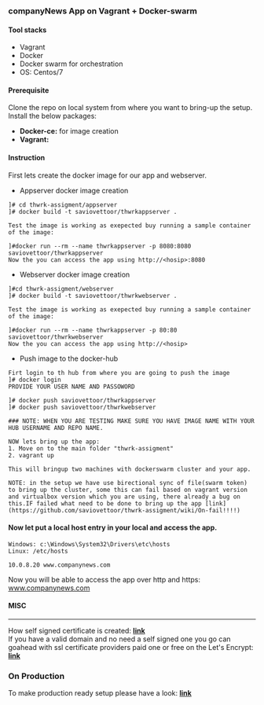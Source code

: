 ### companyNews App on Vagrant + Docker-swarm

#### Tool stacks
* Vagrant
* Docker
* Docker swarm for orchestration
* OS: Centos/7

#### Prerequisite
Clone the repo on local system from where you want to bring-up the setup. Install the below packages:
* <b>Docker-ce:</b> for image creation 
* <b>Vagrant:</b>

#### Instruction
First lets create the docker image for our app and webserver.<br>

* Appserver docker image creation
```
]# cd thwrk-assigment/appserver
]# docker build -t saviovettoor/thwrkappserver .

Test the image is working as exepected buy running a sample container of the image:

]#docker run --rm --name thwrkappserver -p 8080:8080 saviovettoor/thwrkappserver
Now the you can access the app using http://<hosip>:8080
```

* Webserver docker image creation
```
]#cd thwrk-assigment/webserver
]# docker build -t saviovettoor/thwrkwebserver .

Test the image is working as exepected buy running a sample container of the image:

]#docker run --rm --name thwrkappserver -p 80:80 saviovettoor/thwrkwebserver
Now the you can access the app using http://<hosip>
```

* Push image to the docker-hub
```
Firt login to th hub from where you are going to push the image
]# docker login
PROVIDE YOUR USER NAME AND PASSOWORD

]# docker push saviovettoor/thwrkappserver
]# docker push saviovettoor/thwrkwebserver

### NOTE: WHEN YOU ARE TESTING MAKE SURE YOU HAVE IMAGE NAME WITH YOUR HUB USERNAME AND REPO NAME.
```

```
NOW lets bring up the app:
1. Move on to the main folder "thwrk-assigment"
2. vagrant up

This will bringup two machines with dockerswarm cluster and your app.

NOTE: in the setup we have use birectional sync of file(swarm token) to bring up the cluster, some this can fail based on vagrant version and virtualbox version which you are using, there already a bug on this.IF failed what need to be done to bring up the app [link](https://github.com/saviovettoor/thwrk-assigment/wiki/On-fail!!!!)
```
#### Now let put a local host entry in your local and access the app.<br>
```
Windows: c:\Windows\System32\Drivers\etc\hosts
Linux: /etc/hosts

10.0.8.20 www.companynews.com
```
Now you will be able to access the app over http and https: www.companynews.com

#### MISC
---------
How self signed certificate is created: <b>[link](https://github.com/saviovettoor/DevOps-wiki/wiki/self-signed-certificates)</b> <br>
If you have a valid domain and no need a self signed one you go can goahead with ssl certificate providers paid one or free on the Let's  Encrypt: <b>[link](https://github.com/saviovettoor/DevOps-wiki/wiki/Let%E2%80%99s-Encrypt-SSL-Certificates-using-Standalone-Manual-Mode)</b>

### On Production
To make production ready setup please have a look: <b>[link](https://github.com/saviovettoor/thwrk-assigment/wiki/On-production)</b>
